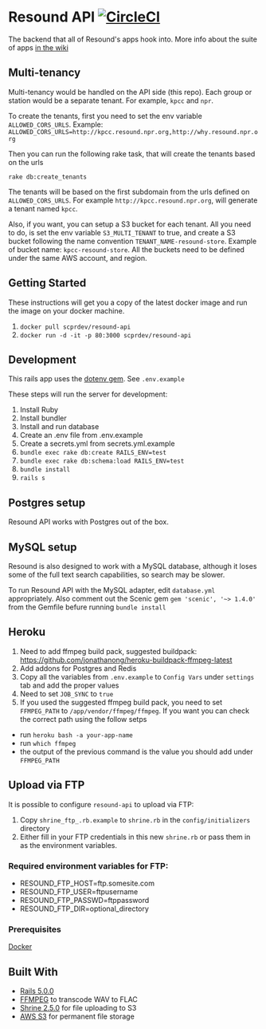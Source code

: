 # Resound API [![CircleCI](https://circleci.com/gh/ProjectResound/resound-api.svg?style=svg)](https://circleci.com/gh/ProjectResound/resound-api)
The backend that all of Resound's apps hook into. More info about the suite of apps [in the wiki](https://github.com/ProjectResound/planning/wiki)

## Multi-tenancy

Multi-tenancy would be handled on the API side (this repo).  Each group or station would be a separate tenant. For example, `kpcc` and `npr`.

To create the tenants, first you need to set the env variable `ALLOWED_CORS_URLS`.
Example: `ALLOWED_CORS_URLS=http://kpcc.resound.npr.org,http://why.resound.npr.org`

Then you can run the following rake task, that will create the tenants based on the urls
```
rake db:create_tenants
```
The tenants will be based on the first subdomain from the urls defined on `ALLOWED_CORS_URLS`.
For example `http://kpcc.resound.npr.org`, will generate a tenant named `kpcc`.

Also, if you want, you can setup a S3 bucket for each tenant.
All you need to do, is set the env variable `S3_MULTI_TENANT` to true, and create a S3 bucket following the
name convention `TENANT_NAME-resound-store`.
Example of bucket name: `kpcc-resound-store`.
All the buckets need to be defined under the same AWS account, and region.

## Getting Started
These instructions will get you a copy of the latest docker image and run the image
on your docker machine.

1. `docker pull scprdev/resound-api`
2. `docker run -d -it -p 80:3000 scprdev/resound-api`

## Development
This rails app uses the [dotenv gem](https://github.com/bkeepers/dotenv). See `.env.example`

These steps will run the server for development:
1. Install Ruby
2. Install bundler
3. Install and run database
4. Create an .env file from .env.example
5. Create a secrets.yml from secrets.yml.example
6. `bundle exec rake db:create RAILS_ENV=test`
7. `bundle exec rake db:schema:load RAILS_ENV=test`
8. `bundle install`
9. `rails s`

## Postgres setup
Resound API works with Postgres out of the box.

## MySQL setup
Resound is also designed to work with a MySQL database, although it loses some of the full text search capabilities, so search may be slower.

To run Resound API with the MySQL adapter, edit `database.yml` appropriately. Also comment
out the Scenic gem `gem 'scenic', '~> 1.4.0'` from the Gemfile befure running `bundle install`

## Heroku
1. Need to add ffmpeg build pack, suggested buildpack: https://github.com/jonathanong/heroku-buildpack-ffmpeg-latest
2. Add addons for Postgres and Redis
3. Copy all the variables from `.env.example` to `Config Vars` under `settings` tab and add the proper values
4. Need to set `JOB_SYNC` to `true`
5. If you used the suggested ffmpeg build pack, you need to set `FFMPEG_PATH` to `/app/vendor/ffmpeg/ffmpeg`. If you want you can check the correct path using the follow setps
 * run `heroku bash -a your-app-name`
 * run `which ffmpeg`
 * the output of the previous command is the value you should add under `FFMPEG_PATH`

## Upload via FTP
It is possible to configure `resound-api` to upload via FTP:
1. Copy `shrine_ftp_.rb.example` to `shrine.rb` in the `config/initializers` directory
2. Either fill in your FTP credentials in this new `shrine.rb` or pass them in as the environment variables.

### Required environment variables for FTP:
* RESOUND_FTP_HOST=ftp.somesite.com
* RESOUND_FTP_USER=ftpusername
* RESOUND_FTP_PASSWD=ftppassword
* RESOUND_FTP_DIR=optional_directory

### Prerequisites

[Docker](https://www.docker.com/)


## Built With
* [Rails 5.0.0](http://rubyonrails.org/)
* [FFMPEG](http://ffmpeg.org) to transcode WAV to FLAC
* [Shrine 2.5.0](http://shrinerb.com/) for file uploading to S3
* [AWS S3](https://aws.amazon.com/s3/) for permanent file storage
